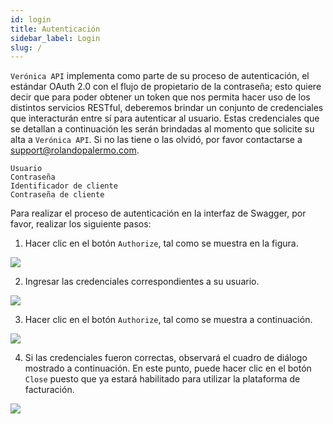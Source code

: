 ```yaml
---
id: login
title: Autenticación
sidebar_label: Login
slug: /
---
```


`Verónica API` implementa como parte de su proceso de autenticación, el estándar OAuth 2.0 con el flujo de propietario de la contraseña; esto quiere decir que para poder obtener un token que nos permita hacer uso de los distintos servicios RESTful, deberemos brindar un conjunto de credenciales que interacturán entre sí para autenticar al usuario. Estas credenciales que se detallan a continuación les serán brindadas al momento que solicite su alta a `Verónica API`. Si no las tiene o las olvidó, por favor contactarse a [support@rolandopalermo.com](mailto:support@rolandopalermo.com).
```
Usuario
Contraseña
Identificador de cliente
Contraseña de cliente
```
Para realizar el proceso de autenticación en la interfaz de Swagger, por favor, realizar los siguiente pasos:

1. Hacer clic en el botón `Authorize`, tal como se muestra en la figura.

<img src="https://i.imgur.com/ErHWy2Q.png"/>

2. Ingresar las credenciales correspondientes a su usuario.

<img src="https://i.imgur.com/gaIOQFE.png"/>

3. Hacer clic en el botón `Authorize`, tal como se muestra a continuación.

<img src="https://i.imgur.com/zwNWMJn.png"/>

4. Si las credenciales fueron correctas, observará el cuadro de diálogo mostrado a continuación. En este punto, puede hacer clic en el botón `Close` puesto que ya estará habilitado para utilizar la plataforma de facturación.

<img src="https://i.imgur.com/RTrCG0z.png"/>